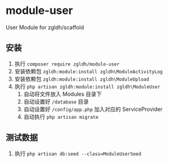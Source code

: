 # module-user
User Module for zgldh/scaffold 

## 安装
1. 执行 `composer require zgldh/module-user`
2. 安装依赖包  `zgldh:module:install zgldh\ModuleActivityLog`
2. 安装依赖包  `zgldh:module:install zgldh\ModuleUpload`
3. 执行  `php artisan zgldh:module:install zgldh\ModuleUser`
    1. 自动将文件放入 Modules 目录下
    2. 自动设置好 `/database` 目录
    3. 自动设置好 `/config/app.php` 加入对应的 ServiceProvider
    4. 自动执行 `php artisan migrate`
    
## 测试数据
1. 执行 `php artisan db:seed --class=ModuleUserSeed`